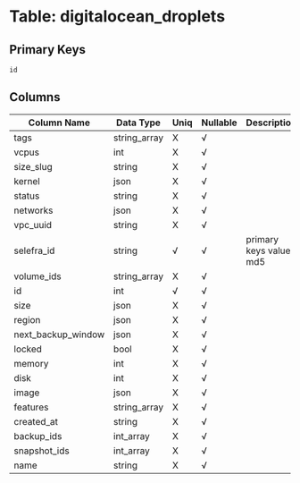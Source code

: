 # Table: digitalocean_droplets

## Primary Keys 

```
id
```


## Columns 

|  Column Name   |  Data Type  | Uniq | Nullable | Description | 
|  ----  | ----  | ----  | ----  | ---- | 
| tags | string_array | X | √ |  | 
| vcpus | int | X | √ |  | 
| size_slug | string | X | √ |  | 
| kernel | json | X | √ |  | 
| status | string | X | √ |  | 
| networks | json | X | √ |  | 
| vpc_uuid | string | X | √ |  | 
| selefra_id | string | √ | √ | primary keys value md5 | 
| volume_ids | string_array | X | √ |  | 
| id | int | √ | √ |  | 
| size | json | X | √ |  | 
| region | json | X | √ |  | 
| next_backup_window | json | X | √ |  | 
| locked | bool | X | √ |  | 
| memory | int | X | √ |  | 
| disk | int | X | √ |  | 
| image | json | X | √ |  | 
| features | string_array | X | √ |  | 
| created_at | string | X | √ |  | 
| backup_ids | int_array | X | √ |  | 
| snapshot_ids | int_array | X | √ |  | 
| name | string | X | √ |  | 


